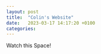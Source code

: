 ```yaml
---
layout: post
title:  "Colin's Website"
date:   2023-03-17 14:17:20 +0100
categories:
---
```

Watch this Space!